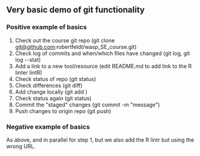 ## Very basic demo of git functionality

### Positive example of basics

1. Check out the course git repo (git clone git@github.com:robertfeldt/wasp_SE_course.git)
2. Check log of commits and when/which files have changed (git log, git log --stat)
3. Add a link to a new tool/resource (edit README.md to add link to the R linter lintR)
4. Check status of repo (git status)
5. Check differences (git diff)
6. Add change locally (git add <file>)
7. Check status again (git status)
8. Commit the "staged" changes (git commit -m "message")
9. Push changes to origin repo (git push)

### Negative example of basics

As above, and in parallel for step 1, but we also add the R lintr but using the wrong URL.
